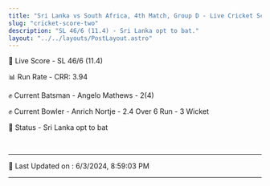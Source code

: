 ```yaml
---
title: "Sri Lanka vs South Africa, 4th Match, Group D - Live Cricket Score"
slug: "cricket-score-two"
description: "SL 46/6 (11.4) - Sri Lanka opt to bat."
layout: "../../layouts/PostLayout.astro"
---
```


🔴 Live Score - SL 46/6 (11.4)  

📊 Run Rate - CRR: 3.94  

✊ Current Batsman - Angelo Mathews - 2(4)  

✊ Current Bowler - Anrich Nortje - 2.4 Over 6 Run - 3 Wicket  

📑 Status - Sri Lanka opt to bat

<br />

***

📝 Last Updated on : 6/3/2024, 8:59:03 PM

***

